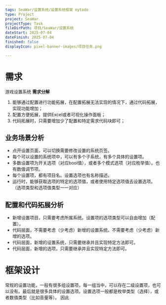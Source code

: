 ```yaml
---
tags: SeaWar/设置系统/设置系统框架 mytodo
type: Project
project: SeaWar
projectType: Task
fileDirPath: 项目/SeaWar/设置系统
dateStart: 2025-07-04
dateFinish: 2025-07-04
finished: false
displayIcon: pixel-banner-images/项目任务.png

---
```

# 需求
游戏设置系统
**需求分解**
1. 能够通过配置进行功能拓展，在配置拓展无法实现的情况下，通过代码拓展，实现功能增加；
2. 配置方便拓展，提供Excel或者可视化操作面板；
3. 代码拓展时，只需要增加少了配置和特定需求代码块即可；
## 业务场景分析
- 点开设置页面，可以切换需要修改设置的系统页签。
- 每个可以设置的系统项中，可以有多个子系统，有多个具体的设置项。
- 多数设置项为开关选项（对应bool值），或者多个模式选项（对应枚举值）。也有数值调节项。
- 每个设置项，都有项目名。设置选项也有名称描述。
- 运行时，能够获取选项的特定的选项值，或者使用特定选项值去设置选项。（选项类型和选项值类型一一对应）
## 配置和代码拓展分析
- 新增设置项目，只需要考虑所属系统。设置项的选项类型可以自由增加（配置）。
- 代码层面，不需要考虑（少考虑）新增的设置系统。不需要考虑（少考虑）新增的选项。
- 代码层面，新增的设置系统，只需要继承并且实现特定方法即可。
- 代码层面，新增的选项，只需要继承并且实现特定方法即可。
# 框架设计
常规的设置功能，一般有很多组设置项，每一组当中，可以存在二级设置项，也可以没有。最后就是很多具体的设置选项。设置选项一般都是枚举类型（选择），或者数值类型（比如音量等）。
因此






